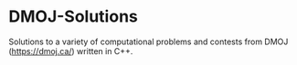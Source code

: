 # DMOJ-Solutions
Solutions to a variety of computational problems and contests from DMOJ (https://dmoj.ca/) written in C++.
